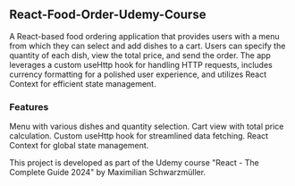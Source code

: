 ## React-Food-Order-Udemy-Course

A React-based food ordering application that provides users with a menu from which they can select and add dishes to a cart. Users can specify the quantity of each dish, view the total price, and send the order. The app leverages a custom useHttp hook for handling HTTP requests, includes currency formatting for a polished user experience, and utilizes React Context for efficient state management.

### Features
Menu with various dishes and quantity selection.
Cart view with total price calculation.
Custom useHttp hook for streamlined data fetching.
React Context for global state management.

This project is developed as part of the Udemy course "React - The Complete Guide 2024" by Maximilian Schwarzmüller.
